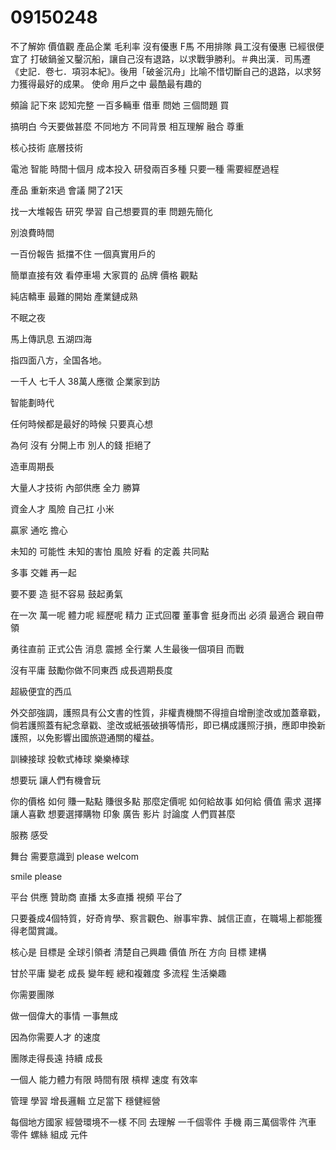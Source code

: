 # 09150248
不了解妳
價值觀
產品企業
毛利率
沒有優惠
F馬 不用排隊
員工沒有優惠
已經很便宜了
打破鍋釜又鑿沉船，讓自己沒有退路，以求戰爭勝利。＃典出漢．司馬遷《史記．卷七．項羽本紀》。後用「破釜沉舟」比喻不惜切斷自己的退路，以求努力獲得最好的成果。
使命 用戶之中 最酷最有趣的

頻論 記下來 認知完整 一百多輛車
借車 問她 三個問題 買 

搞明白 今天要做甚麼
不同地方 不同背景
相互理解 融合
尊重 

核心技術 底層技術

電池 智能 時間十個月 成本投入
研發兩百多種 只要一種
需要經歷過程

產品 重新來過
會議 開了21天

找一大堆報告 研究 學習
自己想要買的車
問題先簡化

別浪費時間

一百份報告 抵擋不住 一個真實用戶的

簡單直接有效 看停車場 大家買的
品牌 價格
觀點

純店轎車 最難的開始
產業鏈成熟



不眠之夜

馬上傳訊息
五湖四海
 
指四面八方，全国各地。

 一千人 七千人
 38萬人應徵
 企業家到訪



 智能劃時代

 任何時候都是最好的時候
 只要真心想

 為何 沒有 分開上市
 別人的錢 拒絕了

 造車周期長

 大量人才技術 內部供應
 全力 勝算

 資金人才 風險 自己扛 小米
 
贏家 通吃 擔心

未知的 可能性
 未知的害怕 風險
 好看 的定義 共同點 

 多事 交雜 再一起

 要不要 造 挺不容易
 鼓起勇氣


 在一次
  萬一呢
   體力呢 經歷呢 精力
   正式回覆
   董事會 挺身而出
   必須 最適合 親自帶領

   勇往直前
   正式公告
   消息 震撼 全行業
   人生最後一個項目
   而戰
   

沒有平庸
鼓勵你做不同東西
成長週期長度

超級便宜的西瓜

外交部強調，護照具有公文書的性質，非權責機關不得擅自增刪塗改或加蓋章戳，倘若護照蓋有紀念章戳、塗改或紙張破損等情形，即已構成護照汙損，應即申換新護照，以免影響出國旅遊通關的權益。



訓練接球
投軟式棒球
樂樂棒球

想要玩
讓人們有機會玩


你的價格 如何 
賺一點點
賺很多點
那麼定價呢
如何給故事
如何給 價值
需求 選擇
讓人喜歡 想要選擇購物
印象 廣告 影片 討論度
人們買甚麼

服務 感受

舞台
需要意識到
please welcom 

smile please

平台 供應 贊助商
直播
太多直播 視頻 平台了


只要養成4個特質，好奇肯學、察言觀色、辦事牢靠、誠信正直，在職場上都能獲得老闆賞識。

核心是 目標是 全球引領者 
清楚自己興趣 價值 所在
方向 目標
建構

甘於平庸 變老
成長 變年輕
總和複雜度
多流程
生活樂趣

你需要團隊

做一個偉大的事情
一事無成

因為你需要人才 的速度

團隊走得長遠
持續 成長

一個人 能力體力有限 時間有限
槓桿 速度 有效率

管理 學習
增長邏輯 立足當下
穩健經營

每個地方國家 經營環境不一樣 不同 去理解
一千個零件 手機
兩三萬個零件 汽車
零件 螺絲 組成 元件

